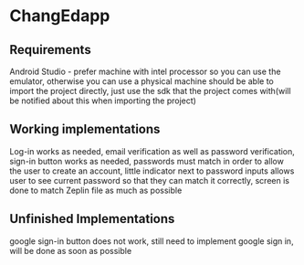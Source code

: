 # ChangEdapp

## Requirements 
Android Studio - prefer machine with intel processor so you can use the emulator, otherwise you can use a physical machine
should be able to import the project directly, just use the sdk that the project comes with(will be notified about this when importing the project)

## Working implementations
Log-in works as needed, email verification as well as password verification, 
 sign-in button works as needed, 
 passwords must match in order to allow the user to create an account, 
 little indicator next to password inputs allows user to see current password so that they can match it correctly, 
 screen is done to match Zeplin file as much as possible
 
 ## Unfinished Implementations
 google sign-in button does not work,
  still need to implement google sign in, will be done as soon as possible 
